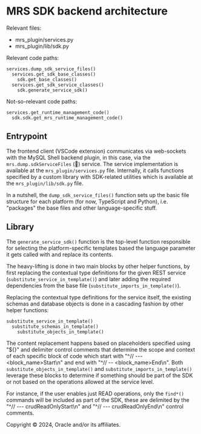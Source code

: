 # MRS SDK backend architecture

Relevant files:

  - mrs_plugin/services.py
  - mrs_plugin/lib/sdk.py

Relevant code paths:

```
services.dump_sdk_service_files()
  services.get_sdk_base_classes()
    sdk.get_base_classes()
  services.get_sdk_service_classes()
    sdk.generate_service_sdk()
```

Not-so-relevant code paths:

```
services.get_runtime_management_code()
  sdk.sdk.get_mrs_runtime_management_code()
```

## Entrypoint

The frontend client (VSCode extension) communicates via web-sockets with the MySQL Shell backend plugin, in this case, via the `mrs.dump.sdkServiceFiles` (:shrug:) service. The service implementation is available at the `mrs_plugin/services.py` file. Internally, it calls functions specified by a custom library with SDK-related utilities which is available at the `mrs_plugin/lib/sdk.py` file.

In a nutshell, the `dump_sdk_service_files()` function sets up the basic file structure for each platform (for now, TypeScript and Python), i.e. "packages" the base files and other language-specific stuff.

## Library

The `generate_service_sdk()` function is the top-level function responsible for selecting the platform-specific templates based the language parameter it gets called with and replace its contents.

The heavy-lifting is done in two main blocks by other helper functions, by first replacing the contextual type definitions for the given REST service (`substitute_service_in_template()`) and later adding the required dependencies from the base file (`substitute_imports_in_template()`).

Replacing the contextual type definitions for the service itself, the existing schemas and database objects is done in a cascading fashion by other helper functions:

```
substitute_service_in_template()
  substitute_schemas_in_template()
    substitute_objects_in_template()
```

The content replacement happens based on placeholders specified using "${}" and delimiter control comments that determine the scope and context of each specific block of code which start with "^// --- <block_name>Start\n" and end with "^// -- <block_name>End\n". Both `substitute_objects_in_template()` and `substitute_imports_in_template()` leverage these blocks to determine if something should be part of the SDK or not based on the operations allowed at the service level.

For instance, if the user enables just READ operations, only the `find*()` commands will be included as part of the SDK, these are delimited by the "^// --- crudReadOnlyStart\n" and "^// --- crudReadOnlyEnd\n" control comments.

Copyright &copy; 2024, Oracle and/or its affiliates.
